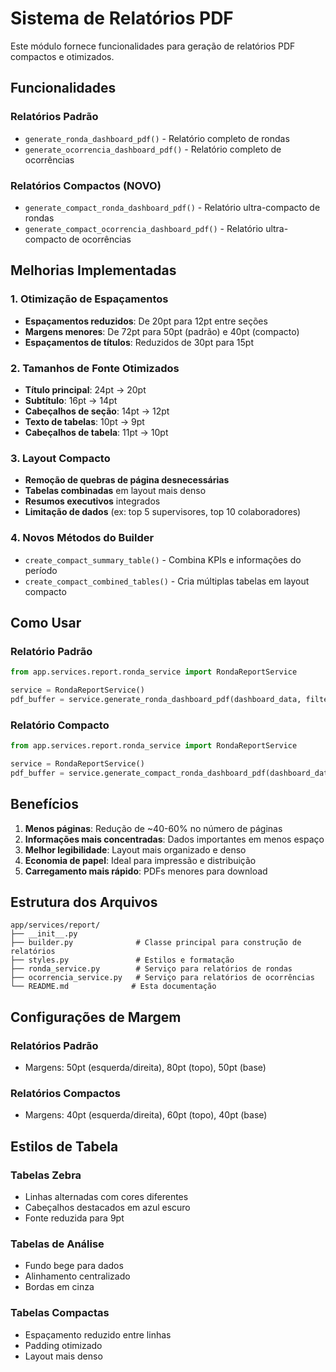 # Sistema de Relatórios PDF

Este módulo fornece funcionalidades para geração de relatórios PDF compactos e otimizados.

## Funcionalidades

### Relatórios Padrão
- `generate_ronda_dashboard_pdf()` - Relatório completo de rondas
- `generate_ocorrencia_dashboard_pdf()` - Relatório completo de ocorrências

### Relatórios Compactos (NOVO)
- `generate_compact_ronda_dashboard_pdf()` - Relatório ultra-compacto de rondas
- `generate_compact_ocorrencia_dashboard_pdf()` - Relatório ultra-compacto de ocorrências

## Melhorias Implementadas

### 1. Otimização de Espaçamentos
- **Espaçamentos reduzidos**: De 20pt para 12pt entre seções
- **Margens menores**: De 72pt para 50pt (padrão) e 40pt (compacto)
- **Espaçamentos de títulos**: Reduzidos de 30pt para 15pt

### 2. Tamanhos de Fonte Otimizados
- **Título principal**: 24pt → 20pt
- **Subtítulo**: 16pt → 14pt
- **Cabeçalhos de seção**: 14pt → 12pt
- **Texto de tabelas**: 10pt → 9pt
- **Cabeçalhos de tabela**: 11pt → 10pt

### 3. Layout Compacto
- **Remoção de quebras de página desnecessárias**
- **Tabelas combinadas** em layout mais denso
- **Resumos executivos** integrados
- **Limitação de dados** (ex: top 5 supervisores, top 10 colaboradores)

### 4. Novos Métodos do Builder
- `create_compact_summary_table()` - Combina KPIs e informações do período
- `create_compact_combined_tables()` - Cria múltiplas tabelas em layout compacto

## Como Usar

### Relatório Padrão
```python
from app.services.report.ronda_service import RondaReportService

service = RondaReportService()
pdf_buffer = service.generate_ronda_dashboard_pdf(dashboard_data, filters_info)
```

### Relatório Compacto
```python
from app.services.report.ronda_service import RondaReportService

service = RondaReportService()
pdf_buffer = service.generate_compact_ronda_dashboard_pdf(dashboard_data, filters_info)
```

## Benefícios

1. **Menos páginas**: Redução de ~40-60% no número de páginas
2. **Informações mais concentradas**: Dados importantes em menos espaço
3. **Melhor legibilidade**: Layout mais organizado e denso
4. **Economia de papel**: Ideal para impressão e distribuição
5. **Carregamento mais rápido**: PDFs menores para download

## Estrutura dos Arquivos

```
app/services/report/
├── __init__.py
├── builder.py              # Classe principal para construção de relatórios
├── styles.py               # Estilos e formatação
├── ronda_service.py        # Serviço para relatórios de rondas
├── ocorrencia_service.py   # Serviço para relatórios de ocorrências
└── README.md              # Esta documentação
```

## Configurações de Margem

### Relatórios Padrão
- Margens: 50pt (esquerda/direita), 80pt (topo), 50pt (base)

### Relatórios Compactos
- Margens: 40pt (esquerda/direita), 60pt (topo), 40pt (base)

## Estilos de Tabela

### Tabelas Zebra
- Linhas alternadas com cores diferentes
- Cabeçalhos destacados em azul escuro
- Fonte reduzida para 9pt

### Tabelas de Análise
- Fundo bege para dados
- Alinhamento centralizado
- Bordas em cinza

### Tabelas Compactas
- Espaçamento reduzido entre linhas
- Padding otimizado
- Layout mais denso 